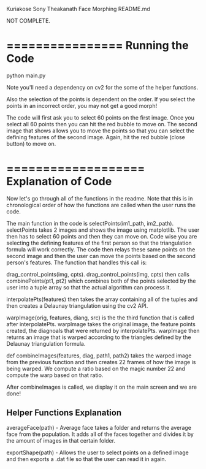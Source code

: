 Kuriakose Sony Theakanath
Face Morphing
README.md

NOT COMPLETE.

================
Running the Code
================
python main.py <image1> <image2>

Note you'll need a dependency on cv2 for the some of the helper functions.

Also the selection of the points is dependent on the order. If you select the points in an incorrect order, you may not get a good morph!

The code will first ask you to select 60 points on the first image. Once you select all 60 points then you can hit the red bubble to move on. The second image that shows allows you to move the points so that you can select the defining features of the second image. Again, hit the red bubble (close button) to move on. 

===================
Explanation of Code
===================
Now let's go through all of the functions in the readme. Note that this is in chronological order of how the functions are called when the user runs the code. 

The main function in the code is selectPoints(im1_path, im2_path). selectPoints takes 2 images and shows the image using matplotlib. The user then has to select 60 points and then they can move on. Code wise you are selecting the defining features of the first person so that the triangulation formula will work correctly. The code then relays these same points on the second image and then the user can move the points based on the second person's features. The function that handles this call is:

drag_control_points(img, cpts). drag_control_points(img, cpts) then calls combinePoints(pt1, pt2) which combines both of the points selected by the user into a tuple array so that the actual algorithm can process it. 

interpolatePts(features) then takes the array containing all of the tuples and then creates a Delaunay triangulation using the cv2 API. 

warpImage(orig, features, diang, src) is the the third function that is called after interpolatePts. warpImage takes the original image, the feature points created, the diagnoals that were returned by interpolatePts. warpImage then returns an image that is warped according to the triangles defined by the Delaunay triangulation formula. 

def combineImages(features, diag, path1, path2) takes the warped image from the previous function and then creates 22 frames of how the image is being warped. We compute a ratio based on the magic number 22 and compute the warp based on that ratio. 

After combineImages is called, we display it on the main screen and we are done!

Helper Functions Explanation
----------------------------
averageFace(path) - Average face takes a folder and returns the average face from the population. It adds all of the faces together and divides it by the amount of images in that certain folder. 

exportShape(path) - Allows the user to select points on a defined image and then exports a .dat file so that the user can read it in again. 